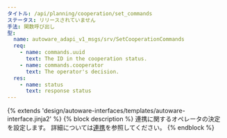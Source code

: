 ```yaml
---
タイトル: /api/planning/cooperation/set_commands
ステータス: リリースされていません
手法: 関数呼び出し
型:
  name: autoware_adapi_v1_msgs/srv/SetCooperationCommands
  req:
    - name: commands.uuid
      text: The ID in the cooperation status.
    - name: commands.cooperator
      text: The operator's decision.
  res:
    - name: status
      text: response status
---
```


{% extends 'design/autoware-interfaces/templates/autoware-interface.jinja2' %}
{% block description %}
連携に関するオペレータの決定を設定します。
詳細については[連携](../../../../features/cooperation.md)を参照してください。
{% endblock %}
